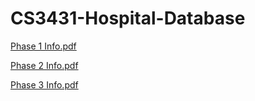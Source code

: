 # CS3431-Hospital-Database


[Phase 1 Info.pdf](https://github.com/aburke921/CS-3431-Hospital-Database/files/6580707/Phase.1.Info.pdf)

[Phase 2 Info.pdf](https://github.com/aburke921/CS-3431-Hospital-Database/files/6580709/Phase.2.Info.pdf)

[Phase 3 Info.pdf](https://github.com/aburke921/CS-3431-Hospital-Database/files/6580704/Phase.3.Info.pdf)

